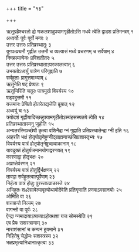 +++
title = "१३"

+++



ऋतुग्रहैश्चरतो द्रो णकलशादुपयामगृहीतोऽसि मधवे त्वेति द्वादश प्रतिमन्त्रम् १  
अध्वर्योः पूर्वः पूर्वो मन्त्रः २  
उत्तर उत्तरः प्रतिप्रस्थातुः ३  
युगपत्प्रथमौ गृह्णीत उत्तमौ च व्यत्यासं मध्ये प्रचरणम् च सर्वेषाम् ४  
निष्क्रामत्येकः प्रविशतीतरः ५  
उत्तर उत्तरः प्रतिप्रस्थाताऽपरकालत्वात् ६  
उभयतोऽध्वर्युं पात्रेण परिगृह्णाति ७  
सर्वहुताः प्रागुत्तमाभ्याम् ८  
ऋतुनेति षट् प्रेष्यतः ९  
ऋतुभिरिति चतुरः पात्रमुखे विपर्यस्य १०  
षड्वदुत्तमौ ११  
यजमानः प्रेषितो होतरेतद्यजेति ब्रूयात् १२  
अध्वर्यू च १३  
त्रयोदशं गृह्णीयादिच्छन्नुपयामगृहीतोऽस्यंहसस्पतये त्वेति १४  
प्रतिप्रस्थातारमनु जुहोति १५  
अन्यतरस्मिञ्च्छेषौ कृत्वा वशिनैद्रा ग्नं गृह्णाति प्रतिप्रस्थातेन्द्रा ग्नी इति १६  
आहरति भक्षं होतृपोतृनेष्ट्रग्नीद्ब्राह्मणाच्छंसिप्रशास्तृभ्यः १७  
विपर्यस्य पात्रं होतृपोतृनेष्ट्रच्छवाकानाम् १८  
यावदुक्तं होतुर्यजमानयोगाद्वरणवत् १९  
कारणाद्वा होतृभक्षः २०  
अप्राप्तेर्वरणम् २१  
विपर्यस्य पात्रं होतुर्द्विर्भक्षणम् २२  
तावद्वा सर्वहुतत्वात्पूर्वेषाम् २३  
निर्हत्य पात्रं होतुः पुरस्तात्प्राङास्ते २४  
अभिहुतः शॐसावेत्यावृत्योथामोदैवेति प्रतिगृणाति प्रणवाऽवसानयोः २५  
ओमिति वा २६  
शस्त्रान्ते नित्यम् २७  
वागन्तो वा पूर्वः २८  
ऐन्द्रा ग्नमादायाऽश्राव्याऽहोक्थशा यज सोमस्येति २९  
एष प्रैषः सशस्त्राणाम् ३०  
नाराशंसानां च कम्पनं हूयमाने ३१  
निहितेषु चेद्धोमः सशस्त्रस्य ३२  
भक्षप्रभृत्यानिधानात्कृत्वा ३३  